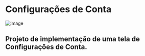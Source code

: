 <head> <h1> <b> Configurações de Conta </b> </h1> </head>

![image](https://user-images.githubusercontent.com/79987087/192535106-c1eb448c-47d3-4eaf-9789-ae27033bee71.png)

<h2> Projeto de implementação de uma tela de Configurações de Conta. </h2>
